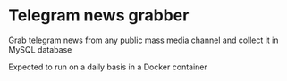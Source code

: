 # Telegram news grabber

Grab telegram news from any public mass media channel and collect it in MySQL database

Expected to run on a daily basis in a Docker container

